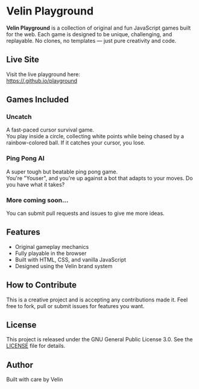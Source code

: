 # Velin Playground

**Velin Playground** is a collection of original and fun JavaScript games built for the web. Each game is designed to be unique, challenging, and replayable. No clones, no templates — just pure creativity and code.

## Live Site

Visit the live playground here:  
[https://<your-username>.github.io/playground](https://<your-username>.github.io/playground)

## Games Included

### Uncatch
A fast-paced cursor survival game.  
You play inside a circle, collecting white points while being chased by a rainbow-colored ball. If it catches your cursor, you lose.

### Ping Pong AI
A super tough but beatable ping pong game.  
You're "Youser", and you're up against a bot that adapts to your moves. Do you have what it takes?

### More coming soon...
You can submit pull requests and issues to give me more ideas.

## Features

- Original gameplay mechanics
- Fully playable in the browser
- Built with HTML, CSS, and vanilla JavaScript
- Designed using the Velin brand system

## How to Contribute

This is a creative project and is accepting any contributions made it. Feel free to fork, pull or submit issues for features you want.

## License

This project is released under the GNU General Public License 3.0. See the [LICENSE](LICENSE) file for details.

## Author

Built with care by Velin
